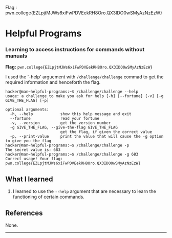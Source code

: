 Flag : pwn.college{EZLpjtMJWs6xiFwPDVEekRH8Oro.QX3IDO0wSMyAzNzEzW}
# Helpful Programs

### Learning to access instructions for commands without manuals

**Flag:** `pwn.college{EZLpjtMJWs6xiFwPDVEekRH8Oro.QX3IDO0wSMyAzNzEzW}`

I used the '-help' arguement with `/challenge/challenge` commad to get the required information and henceforth the flag.

```
hacker@man~helpful-programs:~$ /challenge/challenge --help
usage: a challenge to make you ask for help [-h] [--fortune] [-v] [-g GIVE_THE_FLAG] [-p]

optional arguments:
  -h, --help            show this help message and exit
  --fortune             read your fortune
  -v, --version         get the version number
  -g GIVE_THE_FLAG, --give-the-flag GIVE_THE_FLAG
                        get the flag, if given the correct value
  -p, --print-value     print the value that will cause the -g option to give you the flag
hacker@man~helpful-programs:~$ /challenge/challenge -p
The secret value is: 683
hacker@man~helpful-programs:~$ /challenge/challenge -g 683
Correct usage! Your flag: pwn.college{EZLpjtMJWs6xiFwPDVEekRH8Oro.QX3IDO0wSMyAzNzEzW}
```

## What I learned

1. I learned to use the `--help` argument that are necessary to learn the functioning of certain commands.

## References

None.

---

